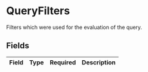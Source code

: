# QueryFilters

Filters which were used for the evaluation of the query.


## Fields

| Field       | Type        | Required    | Description |
| ----------- | ----------- | ----------- | ----------- |